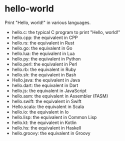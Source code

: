 # hello-world

Print "Hello, world!" in various languages.

- hello.c: the typical C program to print "Hello, world!"
- hello.cpp: the equivalent in CPP
- hello.rs: the equivalent in Rust
- hello.go: the equivalent in Go
- hello.lua: the equivalent in Lua
- hello.py: the equivalent in Python
- hello.perl: the equivalent in Perl
- hello.rb: the equivalent in Ruby
- hello.sh: the equivalent in Bash
- Hello.java: the equivalent in Java
- hello.dart: the equivalent in Dart
- hello.js: the equivalent in JavaScript
- hello.asm: the equivalent in Assembler (FASM)
- hello.swift: the equivalent in Swift
- Hello.scala: the equivalent in Scala
- hello.io: the equivalent in Io
- hello.lisp: the equivalent in Common Lisp
- hello.kt: the equivalent in Kotlin
- hello.hs: the equivalent in Haskell
- hello.groovy: the equivalent in Groovy
